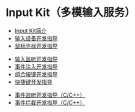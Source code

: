 # Input Kit（多模输入服务）<!--input-kit-->

- [Input Kit简介](input-overview.md)
- [输入设备开发指导](inputdevice-guidelines.md)
- [鼠标光标开发指导](pointerstyle-guidelines.md)
<!--Del-->
- [输入监听开发指导](inputmonitor-guidelines.md)
- [事件注入开发指导](inputeventclient-guidelines.md)
- [组合按键开发指导](inputconsumer-guidelines.md)
- [快捷键开发指导](shortkey-guidelines.md)
<!--DelEnd-->
- [事件监听开发指导（C/C++）](monitor-guidelines.md)
- [事件拦截开发指导（C/C++）](interceptor-guidelines.md)